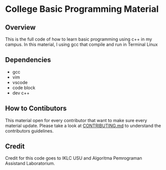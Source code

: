 # College Basic Programming Material

## Overview
This is the full code of how to learn basic programming using c++ in my campus. In this material, I using gcc that compile and run in Terminal Linux

## Dependencies
* gcc
* vim
* vscode
* code block
* dev c++

## How to Contibutors
This material open for every contributor that want to make sure every material update. Please take a look at [CONTRIBUTING.md](https://github.com/bintangthunder/college-algoritma-pemrograman/CONTRIBUTING.md) to understand the contributors guidelines.

## Credit
Credit for this code goes to IKLC USU and Algoritma Pemrograman Assistand Laboratorium. 